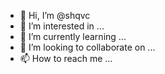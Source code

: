 - 👋 Hi, I’m @shqvc
- 👀 I’m interested in ...
- 🌱 I’m currently learning ...
- 💞️ I’m looking to collaborate on ...
- 📫 How to reach me ...

<!---
shqvc/shqvc is a ✨ special ✨ repository because its `README.md` (this file) appears on your GitHub profile.
You can click the Preview link to take a look at your changes.
--->
